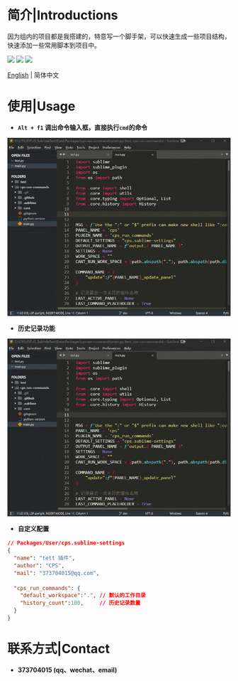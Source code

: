 # 简介|Introductions

因为组内的项目都是我搭建的，特意写一个脚手架，可以快速生成一些项目结构，快速添加一些常用脚本到项目中。

<div>
    <img flex="left" src="https://img.shields.io/badge/python-%3E%3D3.8.0-3776AB"/>
    <img flex="left" src="https://img.shields.io/badge/Sublime%20Text-FF9800?style=flat&logo=Sublime%20Text&logoColor=white"/>
    <img flex="left" src="https://img.shields.io/github/license/caoxiemeihao/electron-vite-vue?style=flat"/>
</div>

[English](./README.en.md) | 简体中文



# 使用|Usage

- **`Alt + f1` 调出命令输入框，直接执行`cmd`的命令**

![](screenshot/step1.gif)



- **历史记录功能**

![](screenshot\step1.gif)





- **自定义配置**

```json
// Packages/User/cps.sublime-settings
{
  "name": "tett 插件",
  "author": "CPS",
  "mail": "373704015@qq.com",
  
  "cps_run_commands": {
    "default_workspace":".", // 默认的工作目录
    "history_count":100,     // 历史记录数量
  }
}

```





# 联系方式|Contact

- **373704015 (qq、wechat、email)**
